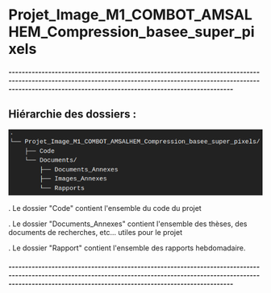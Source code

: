 # Projet_Image_M1_COMBOT_AMSALHEM_Compression_basee_super_pixels



##### ----------------------------------------------------------------------------------------------------------------------------------------------------------------------------------------------------------------------------

## Hiérarchie des dossiers :



![](/Documents/Images_Annexes/Arborescence.png)



. Le dossier "Code" contient l'ensemble du code du projet

. Le dossier "Documents_Annexes" contient l'ensemble des thèses, des documents de recherches, etc... utiles pour le projet

. Le dossier "Rapport" contient l'ensemble des rapports hebdomadaire.

##### ----------------------------------------------------------------------------------------------------------------------------------------------------------------------------------------------------------------------------

